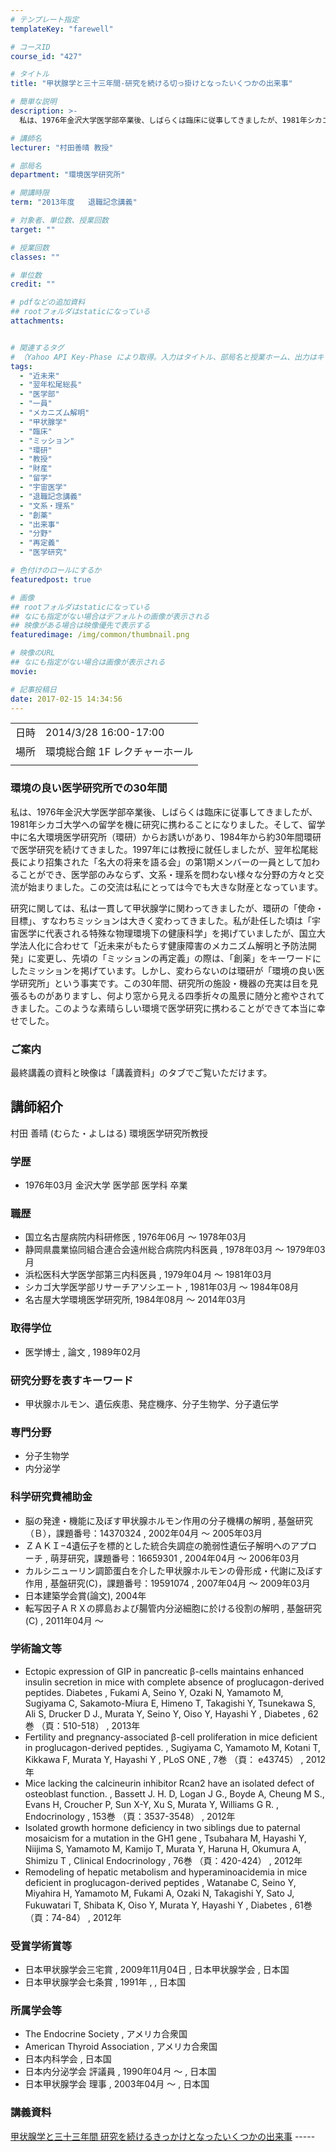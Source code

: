 ```yaml
---
# テンプレート指定
templateKey: "farewell"

# コースID
course_id: "427"

# タイトル
title: "甲状腺学と三十三年間-研究を続ける切っ掛けとなったいくつかの出来事"

# 簡単な説明
description: >-
  私は、1976年金沢大学医学部卒業後、しばらくは臨床に従事してきましたが、1981年シカゴ大学への留学を機に研究に携わることになりました。そして、留学中に名大環境医学研究所（環研）からお誘いがあり、1984年から約30年間環研で医学研究を続けてきました。1997年には教授に就任しましたが、翌年松尾総長により招集された「名大の将来を語る会」の第1期メンバーの一員として加わることができ、医学部のみ ....

# 講師名
lecturer: "村田善晴 教授"

# 部局名
department: "環境医学研究所"

# 開講時限
term: "2013年度	退職記念講義"

# 対象者、単位数、授業回数
target: ""

# 授業回数
classes: ""

# 単位数
credit: ""

# pdfなどの追加資料
## rootフォルダはstaticになっている
attachments:


# 関連するタグ
# （Yahoo API Key-Phase により取得。入力はタイトル、部局名と授業ホーム、出力はキーフレーズ（tags））
tags:
  - "近未来"
  - "翌年松尾総長"
  - "医学部"
  - "一員"
  - "メカニズム解明"
  - "甲状腺学"
  - "臨床"
  - "ミッション"
  - "環研"
  - "教授"
  - "財産"
  - "留学"
  - "宇宙医学"
  - "退職記念講義"
  - "文系・理系"
  - "創薬"
  - "出来事"
  - "分野"
  - "再定義"
  - "医学研究"

# 色付けのロールにするか
featuredpost: true

# 画像
## rootフォルダはstaticになっている
## なにも指定がない場合はデフォルトの画像が表示される
## 映像がある場合は映像優先で表示する
featuredimage: /img/common/thumbnail.png

# 映像のURL
## なにも指定がない場合は画像が表示される
movie: 

# 記事投稿日
date: 2017-02-15 14:34:56
---
```


|   |   |
|---|---|
| 日時 | 2014/3/28  16:00-17:00 |
| 場所 | 環境総合館 1F レクチャーホール |
|   |   |


### 環境の良い医学研究所での30年間

私は、1976年金沢大学医学部卒業後、しばらくは臨床に従事してきましたが、1981年シカゴ大学への留学を機に研究に携わることになりました。そして、留学中に名大環境医学研究所（環研）からお誘いがあり、1984年から約30年間環研で医学研究を続けてきました。1997年には教授に就任しましたが、翌年松尾総長により招集された「名大の将来を語る会」の第1期メンバーの一員として加わることができ、医学部のみならず、文系・理系を問わない様々な分野の方々と交流が始まりました。この交流は私にとっては今でも大きな財産となっています。

研究に関しては、私は一貫して甲状腺学に関わってきましたが、環研の「使命・目標」、すなわちミッションは大きく変わってきました。私が赴任した頃は「宇宙医学に代表される特殊な物理環境下の健康科学」を掲げていましたが、国立大学法人化に合わせて「近未来がもたらす健康障害のメカニズム解明と予防法開発」に変更し、先頃の「ミッションの再定義」の際は、「創薬」をキーワードにしたミッションを掲げています。しかし、変わらないのは環研が「環境の良い医学研究所」という事実です。この30年間、研究所の施設・機器の充実は目を見張るものがありますし、何より窓から見える四季折々の風景に随分と癒やされてきました。このような素晴らしい環境で医学研究に携わることができて本当に幸せでした。

### ご案内

最終講義の資料と映像は「講義資料」のタブでご覧いただけます。


## 講師紹介

村田 善晴 (むらた・よしはる) 環境医学研究所教授

### 学歴

* 1976年03月 金沢大学 医学部 医学科 卒業

### 職歴

* 国立名古屋病院内科研修医 , 1976年06月 〜 1978年03月
* 静岡県農業協同組合連合会遠州総合病院内科医員 , 1978年03月 〜 1979年03月
* 浜松医科大学医学部第三内科医員 , 1979年04月 〜 1981年03月
* シカゴ大学医学部リサーチアソシエート , 1981年03月 〜 1984年08月
* 名古屋大学環境医学研究所, 1984年08月 〜 2014年03月

### 取得学位

* 医学博士 , 論文 , 1989年02月

### 研究分野を表すキーワード

* 甲状腺ホルモン、遺伝疾患、発症機序、分子生物学、分子遺伝学

### 専門分野

* 分子生物学
* 内分泌学

### 科学研究費補助金

* 脳の発達・機能に及ぼす甲状腺ホルモン作用の分子機構の解明 , 基盤研究（Ｂ），課題番号：14370324 , 2002年04月 〜 2005年03月
* ＺＡＫＩ−4遺伝子を標的とした統合失調症の脆弱性遺伝子解明へのアプローチ , 萌芽研究，課題番号：16659301 , 2004年04月 〜 2006年03月
* カルシニューリン調節蛋白を介した甲状腺ホルモンの骨形成・代謝に及ぼす作用 , 基盤研究(C)，課題番号：19591074 , 2007年04月 〜 2009年03月
* 日本建築学会賞(論文), 2004年
* 転写因子ＡＲＸの膵島および腸管内分泌細胞に於ける役割の解明 , 基盤研究(C) , 2011年04月 〜

### 学術論文等

* Ectopic expression of GIP in pancreatic β-cells maintains enhanced insulin secretion in mice with complete absence of proglucagon-derived peptides. Diabetes , Fukami A, Seino Y, Ozaki N, Yamamoto M, Sugiyama C, Sakamoto-Miura E, Himeno T, Takagishi Y, Tsunekawa S, Ali S, Drucker D J., Murata Y, Seino Y, Oiso Y, Hayashi Y , Diabetes , 62巻 （頁：510-518） , 2013年
* Fertility and pregnancy-associated β-cell proliferation in mice deficient in proglucagon-derived peptides. , Sugiyama C, Yamamoto M, Kotani T, Kikkawa F, Murata Y, Hayashi Y , PLoS ONE , 7巻 （頁： e43745） , 2012年
* Mice lacking the calcineurin inhibitor Rcan2 have an isolated defect of osteoblast function. , Bassett J. H. D, Logan J G., Boyde A, Cheung M S., Evans H, Croucher P, Sun X-Y, Xu S, Murata Y, Williams G R. , Endocrinology , 153巻 （頁：3537-3548） , 2012年
* Isolated growth hormone deficiency in two siblings due to paternal mosaicism for a mutation in the GH1 gene , Tsubahara M, Hayashi Y, Niijima S, Yamamoto M, Kamijo T, Murata Y, Haruna H, Okumura A, Shimizu T , Clinical Endocrinology , 76巻 （頁：420-424） , 2012年
* Remodeling of hepatic metabolism and hyperaminoacidemia in mice deficient in proglucagon-derived peptides , Watanabe C, Seino Y, Miyahira H, Yamamoto M, Fukami A, Ozaki N, Takagishi Y, Sato J, Fukuwatari T, Shibata K, Oiso Y, Murata Y, Hayashi Y , Diabetes , 61巻 （頁：74-84） , 2012年

### 受賞学術賞等

* 日本甲状腺学会三宅賞 , 2009年11月04日 , 日本甲状腺学会 , 日本国
* 日本甲状腺学会七条賞 , 1991年 , , 日本国

### 所属学会等

* The Endocrine Society , アメリカ合衆国
* American Thyroid Association , アメリカ合衆国
* 日本内科学会 , 日本国
* 日本内分泌学会 評議員 , 1990年04月 〜 , 日本国
* 日本甲状腺学会 理事 , 2003年04月 〜 , 日本国


### 講義資料

[甲状腺学と三十三年間 研究を続けるきっかけとなったいくつかの出来事](https://ocw.nagoya-u.jp/files/427/muratalecture(optimized).pdf) -----